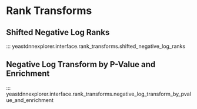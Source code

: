 # Rank Transforms

## Shifted Negative Log Ranks

::: yeastdnnexplorer.interface.rank_transforms.shifted_negative_log_ranks

## Negative Log Transform by P-Value and Enrichment

::: yeastdnnexplorer.interface.rank_transforms.negative_log_transform_by_pvalue_and_enrichment